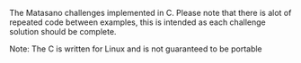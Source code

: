 The Matasano challenges implemented in C.
Please note that there is alot of repeated code between examples, this is intended as each challenge solution
should be complete.

Note: The C is written for Linux and is not guaranteed to be portable
